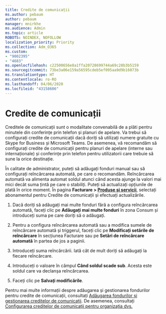 ```yaml
---
title: Credite de comunicații
ms.author: pebaum
author: pebaum
manager: mnirkhe
ms.audience: Admin
ms.topic: article
ROBOTS: NOINDEX, NOFOLLOW
localization_priority: Priority
ms.collection: Adm_O365
ms.custom:
- "9002395"
- "4683"
ms.openlocfilehash: c22500656e8a1ffa20728699744a69c28b3b5159
ms.sourcegitcommit: 73be3a06e159a56595cdeb5ef095aa9d9b16073b
ms.translationtype: HT
ms.contentlocale: ro-RO
ms.lasthandoff: 04/06/2020
ms.locfileid: "43158606"
---
```

# <a name="communication-credits"></a>Credite de comunicații

Creditele de comunicații sunt o modalitate convenabilă de a plăti pentru minutele din conferințe prin telefon și planuri de apelare.  Va trebui să configurați credite de comunicații dacă doriți să utilizați numere gratuite cu Skype for Business și Microsoft Teams.  De asemenea, vă recomandăm să configurați credite de comunicații pentru planuri de apelare (interne sau internaționale) și conferințe prin telefon pentru utilizatorii care trebuie să sune la orice destinație.

În calitate de administrator, puteți să adăugați fonduri manual sau să configurați reîncărcarea automată, pe care o recomandăm.  Reîncărcarea automată va alimenta automat soldul atunci când acesta ajunge la valori mai mici decât suma țintă pe care o stabiliți.  Puteți să actualizați opțiunile de plată în orice moment. În pagina **Facturare > [Produse și servicii](https://go.microsoft.com/fwlink/p/?linkid=842054)**, selectați abonamentul pentru Credite de comunicații și efectuați actualizările.

1. Dacă doriți să adăugați mai multe fonduri fără a configura reîncărcarea automată, faceți clic pe **Adăugați mai multe fonduri** în zona Consum și introduceți suma pe care doriți să o adăugați.

2. Pentru a configura reîncărcarea automată sau a modifica sumele de reîncărcare automată și triggerul, faceți clic pe **Modificați setările de reîncărcare** în secțiunea Facturare sau pe **Setări de reîncărcare automată** în partea de jos a paginii.  

3. Introduceți suma reîncărcării.  Iată cât de mult doriți să adăugați la fiecare reîncărcare.  

4. Introduceți o valoare în câmpul **Când soldul scade sub**.  Acesta este soldul care va declanșa reîncărcarea.

5. Faceți clic pe **Salvați modificările**.

Pentru mai multe informații despre adăugarea și gestionarea fondurilor pentru credite de comunicații, consultați [Adăugarea fondurilor și gestionarea creditelor de comunicații](https://docs.microsoft.com/microsoftteams/add-funds-and-manage-communications-credits). De asemenea, consultați [Configurarea creditelor de comunicații pentru organizația dvs.](https://docs.microsoft.com/microsoftteams/set-up-communications-credits-for-your-organization)
